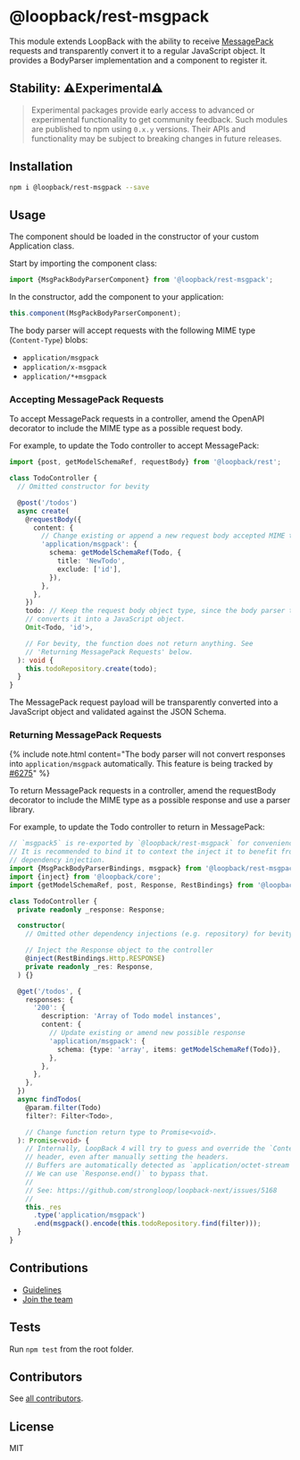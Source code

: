 # @loopback/rest-msgpack

This module extends LoopBack with the ability to receive
[MessagePack](https://msgpack.org/) requests and transparently convert it to a
regular JavaScript object. It provides a BodyParser implementation and a
component to register it.

## Stability: ⚠️Experimental⚠️

> Experimental packages provide early access to advanced or experimental
> functionality to get community feedback. Such modules are published to npm
> using `0.x.y` versions. Their APIs and functionality may be subject to
> breaking changes in future releases.

## Installation

```sh
npm i @loopback/rest-msgpack --save
```

## Usage

The component should be loaded in the constructor of your custom Application
class.

Start by importing the component class:

```ts
import {MsgPackBodyParserComponent} from '@loopback/rest-msgpack';
```

In the constructor, add the component to your application:

```ts
this.component(MsgPackBodyParserComponent);
```

The body parser will accept requests with the following MIME type
(`Content-Type`) blobs:

- `application/msgpack`
- `application/x-msgpack`
- `application/*+msgpack`

### Accepting MessagePack Requests

To accept MessagePack requests in a controller, amend the OpenAPI decorator to
include the MIME type as a possible request body.

For example, to update the Todo controller to accept MessagePack:

```typescript
import {post, getModelSchemaRef, requestBody} from '@loopback/rest';

class TodoController {
  // Omitted constructor for bevity

  @post('/todos')
  async create(
    @requestBody({
      content: {
        // Change existing or append a new request body accepted MIME type
        'application/msgpack': {
          schema: getModelSchemaRef(Todo, {
            title: 'NewTodo',
            exclude: ['id'],
          }),
        },
      },
    })
    todo: // Keep the request body object type, since the body parser transparently
    // converts it into a JavaScript object.
    Omit<Todo, 'id'>,

    // For bevity, the function does not return anything. See
    // 'Returning MessagePack Requests' below.
  ): void {
    this.todoRepository.create(todo);
  }
}
```

The MessagePack request payload will be transparently converted into a
JavaScript object and validated against the JSON Schema.

### Returning MessagePack Requests

{% include note.html content="The body parser will not convert responses into `application/msgpack` automatically. This feature is being tracked by [#6275](https://github.com/strongloop/loopback-next/issues/6275)" %}

To return MessagePack requests in a controller, amend the requestBody decorator
to include the MIME type as a possible response and use a parser library.

For example, to update the Todo controller to return in MessagePack:

```ts
// `msgpack5` is re-exported by `@loopback/rest-msgpack` for convenience.
// It is recommended to bind it to context the inject it to benefit from
// dependency injection.
import {MsgPackBodyParserBindings, msgpack} from '@loopback/rest-msgpack';
import {inject} from '@loopback/core';
import {getModelSchemaRef, post, Response, RestBindings} from '@loopback/rest';

class TodoController {
  private readonly _response: Response;

  constructor(
    // Omitted other dependency injections (e.g. repository) for bevity.

    // Inject the Response object to the controller
    @inject(RestBindings.Http.RESPONSE)
    private readonly _res: Response,
  ) {}

  @get('/todos', {
    responses: {
      '200': {
        description: 'Array of Todo model instances',
        content: {
          // Update existing or amend new possible response
          'application/msgpack': {
            schema: {type: 'array', items: getModelSchemaRef(Todo)},
          },
        },
      },
    },
  })
  async findTodos(
    @param.filter(Todo)
    filter?: Filter<Todo>,

    // Change function return type to Promise<void>.
  ): Promise<void> {
    // Internally, LoopBack 4 will try to guess and override the `Content-Type`
    // header, even after manually setting the headers.
    // Buffers are automatically detected as `application/octet-stream`.
    // We can use `Response.end()` to bypass that.
    //
    // See: https://github.com/strongloop/loopback-next/issues/5168
    //
    this._res
      .type('application/msgpack')
      .end(msgpack().encode(this.todoRepository.find(filter)));
  }
}
```

## Contributions

- [Guidelines](https://github.com/strongloop/loopback-next/blob/master/docs/CONTRIBUTING.md)
- [Join the team](https://github.com/strongloop/loopback-next/issues/110)

## Tests

Run `npm test` from the root folder.

## Contributors

See
[all contributors](https://github.com/strongloop/loopback-next/graphs/contributors).

## License

MIT
